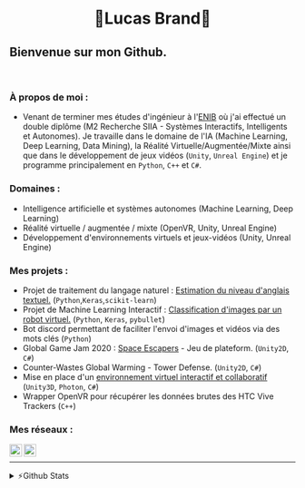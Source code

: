 <h1 align="center"> 🦉Lucas Brand🦉</h1>

## Bienvenue sur mon Github.

<br />

### À propos de moi :

- Venant de terminer mes études d'ingénieur à l'[ENIB][enib_web] où j'ai effectué un double diplôme (M2 Recherche SIIA - Systèmes Interactifs, Intelligents et Autonomes). Je travaille dans le domaine de l'IA (Machine Learning, Deep Learning, Data Mining), la Réalité Virtuelle/Augmentée/Mixte ainsi que dans le développement de jeux vidéos (`Unity`, `Unreal Engine`) et je programme principalement en `Python`, `C++` et `C#`.

### Domaines :

- Intelligence artificielle et systèmes autonomes (Machine Learning, Deep Learning)
- Réalité virtuelle / augmentée / mixte (OpenVR, Unity, Unreal Engine)
- Développement d'environnements virtuels et jeux-vidéos (Unity, Unreal Engine)

### Mes projets :

- Projet de traitement du langage naturel : [Estimation du niveau d'anglais textuel.][nlp_project] (`Python`,`Keras`,`scikit-learn`)
- Projet de Machine Learning Interactif : [Classification d'images par un robot virtuel.][cnn_project] (`Python`, `Keras`, `pybullet`)
- Bot discord permettant de faciliter l'envoi d'images et vidéos via des mots clés (`Python`)
- Global Game Jam 2020 : [Space Escapers][ggj20] - Jeu de plateform. (`Unity2D`, `C#`)
- Counter-Wastes Global Warming - Tower Defense. (`Unity2D`, `C#`)
- Mise en place d'un [environnement virtuel interactif et collaboratif][unity_photon] (`Unity3D`, `Photon`, `C#`) 
- Wrapper OpenVR pour récupérer les données brutes des HTC Vive Trackers (`C++`)

### Mes réseaux :

[<img align="left" alt="LVBrand" width="22px" src="https://cdn.jsdelivr.net/npm/simple-icons@3.8.0/icons/github.svg" />][github]
[<img align="left" alt="lucas-brand-00b6651a6 | LinkedIn" width="22px" src="https://cdn.jsdelivr.net/npm/simple-icons@v3/icons/linkedin.svg" />][linkedin]

<br />

---
<details>
  <summary>⚡️Github Stats</summary>
  <img align="left" alt="LVBrand's Github Stats" src="https://github-readme-stats.vercel.app/api?username=LVBrand&show_icons=true&hide_border=true&hide=stars&include_all_commits=true"/>
</details>

[enib_web]: https://www.enib.fr/fr/
[linkedin]: https://www.linkedin.com/in/lucas-brand-00b6651a6/
[github]: https://github.com/LVBrand
[nlp_project]: https://github.com/ThomasCochou/English_proficiency_prediction_NLP
[cnn_project]: https://github.com/LVBrand/Projet_IML_Robot_Detection
[ggj20]: https://github.com/LVBrand/Global-Game-Jam-2020
[unity_photon]: https://github.com/LVBrand/Unity3D-Photon-Interactive-and-Collaborative-Environment
